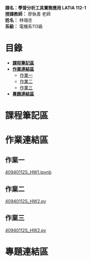 
**課名：學習分析工具實務應用 LATIA 112-1**  
**授課教師：** 廖執善 老師  
**姓名：** 林翊丞  
**系級：** 電機系113級  
  
# 目錄
* [**課程筆記區**](https://github.com/KazumiLine/LATIA112-1#課程筆記區)  
* [**作業連結區**](https://github.com/KazumiLine/LATIA112-1#作業連結區)  
  * [作業一](https://github.com/KazumiLine/LATIA112-1#作業一)  
  * [作業二](https://github.com/KazumiLine/LATIA112-1#作業二)
  * [作業三](https://github.com/KazumiLine/LATIA112-1#作業三)
* [**專題連結區**](https://github.com/KazumiLine/LATIA112-1#專題連結區)

# 課程筆記區 
# 作業連結區 
## 作業一
[40940112S_HW1.ipynb](https://github.com/KazumiLine/LATIA112-1/blob/main/HW1/40940112S_HW1.ipynb)
## 作業二
[40940112S_HW2.py](https://github.com/KazumiLine/LATIA112-1/blob/main/HW2/40940112S_HW2.py)
## 作業三
[40940112S_HW2.py](https://github.com/KazumiLine/LATIA112-1/blob/main/HW3)
# 專題連結區
